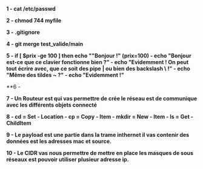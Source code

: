 **1 - cat /etc/passwd**

**2 - chmod 744 myfile**

**3 - .gitignore** 

**4 - git merge test_valide/main**

**5 - if [ $prix -ge 100 ] then echo ""Bonjour !" (prix=100)
    - echo "Bonjour est-ce que ce clavier fonctionne bien ?"
    - echo "Evidemment ! On peut tout écrire avec, que ce soit des pipe | ou bien des backslash \\ !"
    - echo "Même des tildes ~ ?"
    - echo "Evidemment !"**
    
**6 - 

**7 - Un Routeur est qui vas permettre de crée le réseau est de communique avec les différents objets connecté**

**8 - cd = Set - Location
    - cp = Copy - Item
    - mkdir = New - Item 
    - ls = Get - ChildItem**
    
**9 - Le payload est une partie dans la trame inthernet il vas contenir des données est les adresses mac et source.**

**10 - Le CIDR vas nous permettre de mettre en place les masques de sous réseaux est pouvoir utiliser plusieur adresse ip.**
